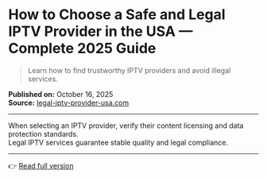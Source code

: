 # How to Choose a Safe and Legal IPTV Provider in the USA — Complete 2025 Guide

> Learn how to find trustworthy IPTV providers and avoid illegal services.

**Published on:** October 16, 2025  
**Source:** [legal-iptv-provider-usa.com](https://legal-iptv-provider-usa.com/how-to-choose-a-safe-and-legal-iptv-provider-in-the-usa-complete-2025-guide/)

---

When selecting an IPTV provider, verify their content licensing and data protection standards.  
Legal IPTV services guarantee stable quality and legal compliance.

---

👉 [Read full version](https://legal-iptv-provider-usa.com/how-to-choose-a-safe-and-legal-iptv-provider-in-the-usa-complete-2025-guide/)
